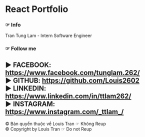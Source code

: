 # React Portfolio
### ☞ Info
Tran Tung Lam - Intern Software Engineer

### ☞ Follow me
► FACEBOOK: https://www.facebook.com/tunglam.262/  <br>
► GITHUB: https://github.com/Louis2602             <br>
► LINKEDIN: https://www.linkedin.com/in/ttlam262/  <br>
► INSTAGRAM: https://www.instagram.com/_ttlam_/    <br>
--------------------------------------------------
© Bản quyền thuộc về Louis Tran ☞ Không Reup       <br>
© Copyright by Louis Tran ☞ Do not Reup            <br>
